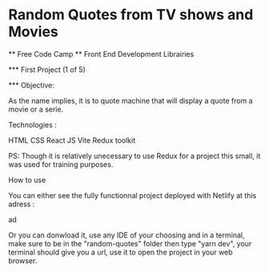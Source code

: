 # Random Quotes from TV shows and Movies

** Free Code Camp
** Front End Development Librairies

\*\*\* First Project (1 of 5)

\*\*\* Objective:

As the name implies, it is to quote machine that will display a quote from a movie or a serie.

Technologies :

HTML
CSS
React JS
Vite
Redux toolkit

PS:
Though it is relatively unecessary to use Redux for a project this small, it was used for training purposes.

How to use

You can either see the fully functionnal project deployed with Netlify at this adress :

ad

Or you can donwload it, use any IDE of your choosing and in a terminal, make sure to be in the "random-quotes" folder then type "yarn dev", your terminal should give you a url, use it to open the project in your web browser.
